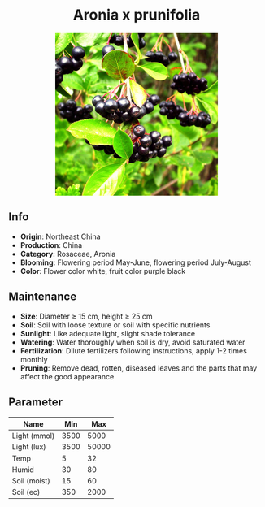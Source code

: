 <h1 align='center'>Aronia x prunifolia</h1>
<p align="center">
    <img 
        align='center'
        width='320'
        src="../images/aronia x prunifolia.png" 
        alt='Aronia x prunifolia' />
</p>

## Info

 - **Origin**: Northeast China
 - **Production**: China
 - **Category**: Rosaceae, Aronia
 - **Blooming**: Flowering period May-June, flowering period July-August
 - **Color**: Flower color white, fruit color purple black

## Maintenance

 - **Size**: Diameter ≥ 15 cm, height ≥ 25 cm
 - **Soil**: Soil with loose texture or soil with specific nutrients
 - **Sunlight**: Like adequate light, slight shade tolerance
 - **Watering**: Water thoroughly when soil is dry, avoid saturated water
 - **Fertilization**: Dilute fertilizers following instructions, apply 1-2 times monthly
 - **Pruning**: Remove dead, rotten, diseased leaves and the parts that may affect the good appearance

## Parameter

| Name         | Min  | Max   |
|--------------|------|-------|
| Light (mmol) | 3500 | 5000  |
| Light (lux)  | 3500 | 50000 |
| Temp         | 5    | 32    |
| Humid        | 30   | 80    |
| Soil (moist) | 15   | 60    |
| Soil (ec)    | 350  | 2000  |